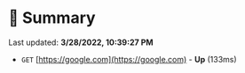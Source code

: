 # 📖 Summary
Last updated: **3/28/2022, 10:39:27 PM**

- `GET` [https://google.com](https://google.com) - **Up** (133ms)
